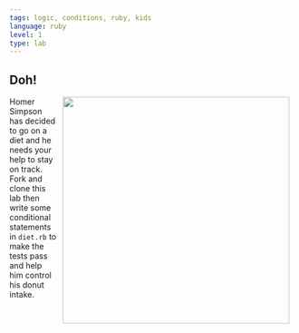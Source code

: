 ```yaml
---
tags: logic, conditions, ruby, kids
language: ruby
level: 1
type: lab
---
```


## Doh!

<img src="https://s3.amazonaws.com/after-school-assets/homer.jpg" width="400px" align="right" hspace="10"> Homer Simpson has decided to go on a diet and he needs your help to stay on track. Fork and clone this lab then write some conditional statements in `diet.rb` to make the tests pass and help him control his donut intake. 
